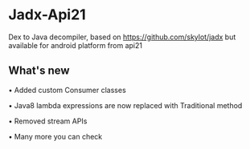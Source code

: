 # Jadx-Api21
Dex to Java decompiler,  based on https://github.com/skylot/jadx
but available for android platform from api21 
## What's new
• Added custom Consumer classes

• Java8 lambda expressions are now replaced with Traditional method

• Removed stream APIs

• Many more you can check
